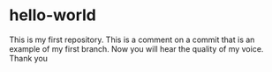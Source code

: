 # hello-world
This is my first repository.
This is a comment on a commit that is an example of my first branch. Now you will hear the quality of my voice. Thank you
